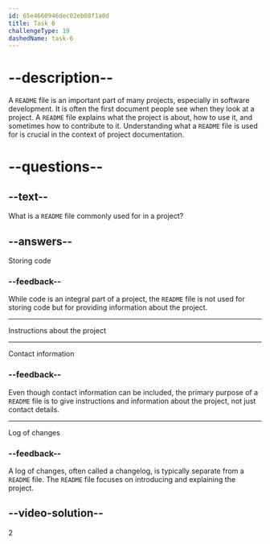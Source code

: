 ```yaml
---
id: 65e4660946dec02eb08f1a0d
title: Task 6
challengeType: 19
dashedName: task-6
---
```


# --description--

A `README` file is an important part of many projects, especially in software development. It is often the first document people see when they look at a project. A `README` file explains what the project is about, how to use it, and sometimes how to contribute to it. Understanding what a `README` file is used for is crucial in the context of project documentation.

# --questions--

## --text--

What is a `README` file commonly used for in a project?

## --answers--

Storing code

### --feedback--

While code is an integral part of a project, the `README` file is not used for storing code but for providing information about the project.

---

Instructions about the project

---

Contact information

### --feedback--

Even though contact information can be included, the primary purpose of a `README` file is to give instructions and information about the project, not just contact details.

---

Log of changes

### --feedback--

A log of changes, often called a changelog, is typically separate from a `README` file. The `README` file focuses on introducing and explaining the project.

## --video-solution--

2

